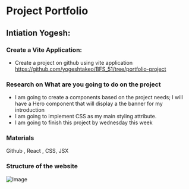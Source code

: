 # Project Portfolio

## Intiation Yogesh:

### Create a Vite Application:

- Create a project on github using vite application https://github.com/yogeshtakeo/BFS_51/tree/portfolio-project

### Research on What are you going to do on the project

- I am going to create a components based on the project needs; I will have a Hero component that will display a the banner for my introduction
- I am going to implement CSS as my main styling attribute.
- I am going to finish this project by wednesday this week

### Materials

Github , React , CSS, JSX

### Structure of the website

![Image](https://github.com/yogeshtakeo/BFS_51/assets/128008784/a3388b36-2038-4238-9e57-edc929106e90)
